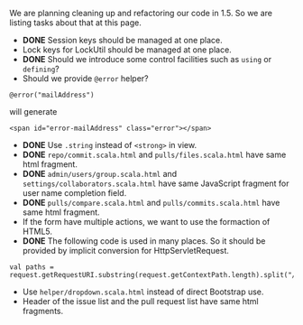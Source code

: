 We are planning cleaning up and refactoring our code in 1.5. So we are listing tasks about that at this page.

- **DONE** Session keys should be managed at one place. 
- Lock keys for LockUtil should be managed at one place.
- **DONE** Should we introduce some control facilities such as ```using``` or ```defining```?
- Should we provide ```@error``` helper?
```
@error("mailAddress")
```
will generate
```
<span id="error-mailAddress" class="error"></span>
```
- **DONE** Use ```.string``` instead of ```<strong>``` in view.
- **DONE** ```repo/commit.scala.html``` and ```pulls/files.scala.html``` have same html fragment.
- **DONE** ```admin/users/group.scala.html``` and ```settings/collaborators.scala.html``` have same JavaScript fragment for user name completion field.
- **DONE** ```pulls/compare.scala.html``` and ```pulls/commits.scala.html``` have same html fragment.
- If the form have multiple actions, we want to use the formaction of HTML5.
- **DONE** The following code is used in many places. So it should be provided by implicit conversion for HttpServletRequest.
```
val paths = request.getRequestURI.substring(request.getContextPath.length).split("/")
```
- Use ```helper/dropdown.scala.html``` instead of direct Bootstrap use.
- Header of the issue list and the pull request list have same html fragments.